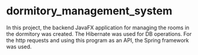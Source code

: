 # dormitory_management_system
In this project, the backend JavaFX application for managing the rooms in the dormitory was created. The Hibernate was used for DB operations. 
For the http requests and using this program as an API, the Spring framework was used.
